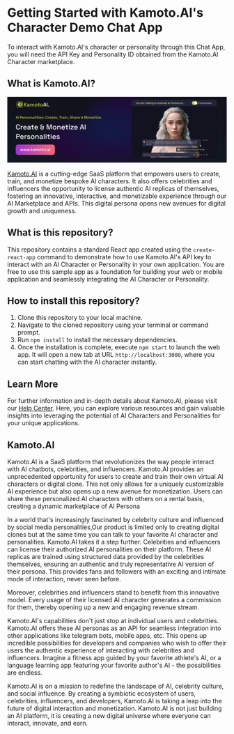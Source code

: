 # Getting Started with Kamoto.AI's Character Demo Chat App

To interact with Kamoto.AI's character or personality through this Chat App, you will need the API Key and Personality ID obtained from the Kamoto.AI Character marketplace.

## What is Kamoto.AI?
![Kamoto.AI Banner](./public/github-banner.png)

[Kamoto.AI](Kamoto.AI) is a cutting-edge SaaS platform that empowers users to create, train, and monetize bespoke AI characters. It also offers celebrities and influencers the opportunity to license authentic AI replicas of themselves, fostering an innovative, interactive, and monetizable experience through our AI Marketplace and APIs. This digital persona opens new avenues for digital growth and uniqueness.

## What is this repository?

This repository contains a standard React app created using the `create-react-app` command to demonstrate how to use Kamoto.AI's API key to interact with an AI Character or Personality in your own application. You are free to use this sample app as a foundation for building your web or mobile application and seamlessly integrating the AI Character or Personality.

## How to install this repository?

1. Clone this repository to your local machine.
2. Navigate to the cloned repository using your terminal or command prompt.
3. Run `npm install` to install the necessary dependencies.
4. Once the installation is complete, execute `npm start` to launch the web app. It will open a new tab at URL `http://localhost:3000`, where you can start chatting with the AI character instantly.

## Learn More

For further information and in-depth details about Kamoto.AI, please visit our [Help Center](https://help.kamoto.ai). Here, you can explore various resources and gain valuable insights into leveraging the potential of AI Characters and Personalities for your unique applications.

## Kamoto.AI
Kamoto.AI is a SaaS platform that revolutionizes the way people interact with AI chatbots, celebrities, and influencers. Kamoto.AI provides an unprecedented opportunity for users to create and train their own virtual AI characters or digital clone. This not only allows for a uniquely customizable AI experience but also opens up a new avenue for monetization. Users can share these personalized AI characters with others on a rental basis, creating a dynamic marketplace of AI Persona

In a world that's increasingly fascinated by celebrity culture and influenced by social media personalities,Our product is limited only to creating digital clones but at the same time you can talk to your favorite AI character and personalities. Kamoto.AI takes it a step further. Celebrities and influencers can license their authorized AI personalities on their platform. These AI replicas are trained using structured data provided by the celebrities themselves, ensuring an authentic and truly representative AI version of their persona. This provides fans and followers with an exciting and intimate mode of interaction, never seen before.

Moreover, celebrities and influencers stand to benefit from this innovative model. Every usage of their licensed AI character generates a commission for them, thereby opening up a new and engaging revenue stream.

Kamoto.AI's capabilities don't just stop at individual users and celebrities. Kamoto.AI offers these AI personas as an API for seamless integration into other applications like telegram bots, mobile apps, etc. This opens up incredible possibilities for developers and companies who wish to offer their users the authentic experience of interacting with celebrities and influencers. Imagine a fitness app guided by your favorite athlete's AI, or a language learning app featuring your favorite author's AI - the possibilities are endless.

Kamoto.AI is on a mission to redefine the landscape of AI, celebrity culture, and social influence. By creating a symbiotic ecosystem of users, celebrities, influencers, and developers, Kamoto.AI is taking a leap into the future of digital interaction and monetization. Kamoto.AI is not just building an AI platform, it is creating a new digital universe where everyone can interact, innovate, and earn.  

